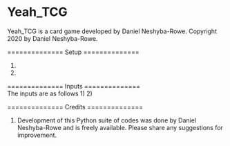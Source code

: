 Yeah_TCG
==============

Yeah_TCG is a card game developed by Daniel Neshyba-Rowe. Copyright 2020 by Daniel Neshyba-Rowe.

==============  Setup  ==============

1) 

2) 


==============  Inputs ==============   
The inputs are as follows
1) 
2) 



============== Credits ==============   
1) Development of this Python suite of codes was done by Daniel Neshyba-Rowe and is freely available. Please share any suggestions for improvement.
